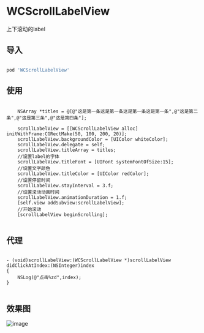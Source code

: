 # WCScrollLabelView
上下滚动的label

## 导入
```ruby

pod 'WCScrollLabelView'

```

## 使用
```objc

    NSArray *titles = @[@"这是第一条这是第一条这是第一条这是第一条",@"这是第二条",@"这是第三条",@"这是第四条"];
    
    scrollLabelView = [[WCScrollLabelView alloc] initWithFrame:CGRectMake(50, 100, 200, 20)];
    scrollLabelView.backgroundColor = [UIColor whiteColor];
    scrollLabelView.delegate = self;
    scrollLabelView.titleArray = titles;
    //设置label的字体
    scrollLabelView.titleFont = [UIFont systemFontOfSize:15];
    //设置文字颜色
    scrollLabelView.titleColor = [UIColor redColor];
    //设置停留时间
    scrollLabelView.stayInterval = 3.f;
    //设置滚动动画时间
    scrollLabelView.animationDuration = 1.f;
    [self.view addSubview:scrollLabelView];
    //开始滚动
    [scrollLabelView beginScrolling];


```
## 代理

```objc

- (void)scrollLabelView:(WCScrollLabelView *)scrollLabelView didClickAtIndex:(NSInteger)index
{
    NSLog(@"点击%zd",index);
}


```
## 效果图
 ![image](https://github.com/Verchen/WCScrollLabelView/raw/master/效果图.gif)

